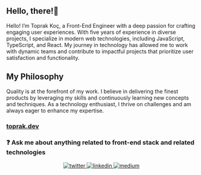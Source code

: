 ## Hello, there!👋   

Hello! I’m Toprak Koç, a Front-End Engineer with a deep passion for crafting engaging user experiences. With five years of experience in diverse projects, I specialize in modern web technologies, including JavaScript, TypeScript, and React. My journey in technology has allowed me to work with dynamic teams and contribute to impactful projects that prioritize user satisfaction and functionality.

## My Philosophy

Quality is at the forefront of my work. I believe in delivering the finest products by leveraging my skills and continuously learning new concepts and techniques. As a technology enthusiast, I thrive on challenges and am always eager to enhance my expertise.

### [toprak.dev](https://toprak.dev)

### ❓ Ask me about anything related to front-end stack and related technologies

<div align="center">  
<a href="https://twitter.com/toprakwhocodes" target="_blank">
<img src=https://img.shields.io/badge/twitter-%2300acee.svg?&style=for-the-badge&logo=twitter&logoColor=white alt=twitter style="margin-bottom: 5px;" />
</a>
<a href="https://linkedin.com/in/toprakademkoc" target="_blank">
<img src=https://img.shields.io/badge/linkedin-%231E77B5.svg?&style=for-the-badge&logo=linkedin&logoColor=white alt=linkedin style="margin-bottom: 5px;" />
</a>
<a href="https://medium.com/@toprakwhocodes" target="_blank">
<img src=https://img.shields.io/badge/medium-%23292929.svg?&style=for-the-badge&logo=medium&logoColor=white alt=medium style="margin-bottom: 5px;" />
</a>  
</div>
